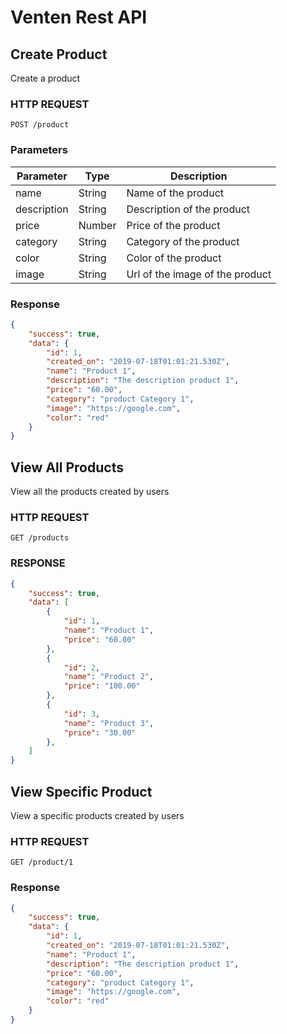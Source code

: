 # Venten Rest API

## Create Product
Create a product

### HTTP REQUEST

`POST /product`

### Parameters

Parameter | Type | Description
--------- | ---- | -----------
name | String | Name of the product
description | String | Description of the product
price | Number | Price of the product
category | String | Category of the product
color | String | Color of the product
image | String | Url of the image of the product

### Response

```json
{
    "success": true,
    "data": {
        "id": 1,
        "created_on": "2019-07-18T01:01:21.530Z",
        "name": "Product 1",
        "description": "The description product 1",
        "price": "60.00",
        "category": "product Category 1",
        "image": "https://google.com",
        "color": "red"
    }
}
```

## View All Products
View all the products created by users

### HTTP REQUEST

`GET /products`

### RESPONSE

```json
{
    "success": true,
    "data": [
        {
            "id": 1,
            "name": "Product 1",
            "price": "60.00"
        },
        {
            "id": 2,
            "name": "Product 2",
            "price": "100.00"
        },
        {
            "id": 3,
            "name": "Product 3",
            "price": "30.00"
        },
    ]
}
```

## View Specific Product
View a specific products created by users

### HTTP REQUEST

`GET /product/1`

### Response

```json
{
    "success": true,
    "data": {
        "id": 1,
        "created_on": "2019-07-18T01:01:21.530Z",
        "name": "Product 1",
        "description": "The description product 1",
        "price": "60.00",
        "category": "product Category 1",
        "image": "https://google.com",
        "color": "red"
    }
}
```


